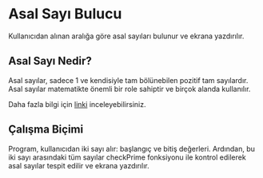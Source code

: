 # Asal Sayı Bulucu

Kullanıcıdan alınan aralığa göre  asal sayıları bulunur ve ekrana yazdırılır.

## Asal Sayı Nedir?

Asal sayılar, sadece 1 ve kendisiyle tam bölünebilen pozitif tam sayılardır. Asal sayılar matematikte önemli bir role sahiptir ve birçok alanda kullanılır.

Daha fazla bilgi için [linki](https://tr.wikipedia.org/wiki/Asal_say%C4%B1) inceleyebilirsiniz.


## Çalışma Biçimi

Program, kullanıcıdan iki sayı alır: başlangıç ve bitiş değerleri. Ardından, bu iki sayı arasındaki tüm sayılar checkPrime fonksiyonu ile kontrol edilerek asal sayılar tespit edilir ve ekrana yazdırılır.


